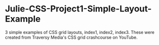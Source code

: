 # Julie-CSS-Project1-Simple-Layout-Example

3 simple examples of CSS grid layouts, index1, index2, index3. These were created from Traversy Media's CSS grid crashcourse on YouTube.
